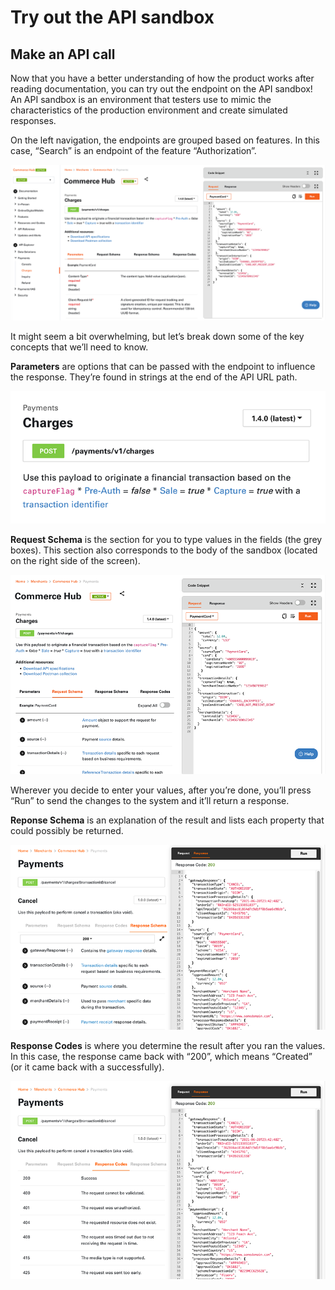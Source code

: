 # Try out the API sandbox
## Make an API call
Now that you have a better understanding of how the product works after reading documentation, you can try out the endpoint on the API sandbox! An API sandbox is an environment that testers use to mimic the characteristics of the production environment and create simulated responses. 

On the left navigation, the endpoints are grouped based on features. In this case, “Search” is an endpoint of the feature “Authorization”.  

![product_api_6]

It might seem a bit overwhelming, but let’s break down some of the key concepts that we’ll need to know.


**Parameters** are options that can be passed with the endpoint to influence the response. They’re found in strings at the end of the API URL path.

![product_api_7]

**Request Schema** is the section for you to type values in the fields (the grey boxes). This section also corresponds to the body of the sandbox (located on the right side of the screen). 

![product_api_8]

Wherever you decide to enter your values, after you’re done, you’ll press “Run” to send the changes to the system and it’ll return a response. 

**Reponse Schema** is an explanation of the result and lists each property that could possibly be returned.

![product_api_10]

**Response Codes** is where you determine the result after you ran the values. In this case, the response came back with “200”, which means “Created” (or it came back with a successfully).

![product_api_9]

[//]: # (These are reference links used in markdown file)

[product_api_6]:<../assets/images/product_api_6.png>

[product_api_7]:<../assets/images/product_api_7.png>

[product_api_8]:<../assets/images/product_api_8.png>

[product_api_9]:<../assets/images/product_api_9.png>

[product_api_10]:<../assets/images/product_api_10.png>

